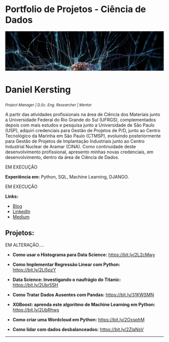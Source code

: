 # Portfolio de Projetos - Ciência de Dados

<p align="center">
  <img src="um-close-up_editado.jpg">
</p>


# Daniel Kersting
<sub>*Project Manager | D.Sc. Eng. Researcher | Mentor* </sub>


A partir das atividades profissionais na área de Ciência dos Materiais junto a Universidade Federal do Rio Grande do Sul (UFRGS), complementados depois com mais estudos e pesquisa junto a Universidade de São Paulo (USP), adquiri credenciais para Gestão de Projetos de P/D, junto ao Centro Tecnológico da Marinha em São Paulo (CTMSP), evoluindo posteriormente para Gestão de Projetos de Implantação Industriais junto ao Centro Industrial Nuclear de Aramar (CINA). Como continuidade deste desenvolvimento profissional, apresento minhas novas credenciais, em desenvolvimento, dentro da área de Ciência de Dados.

EM EXECUÇÃO

**Experiência em:** Python, SQL, Machine Learning, DJANGO.

EM EXECUÇÃO

**Links:**
* [Blog](https://danielkersting-datascience.blogspot.com/)
* [LinkedIn](https://www.linkedin.com/in/daniel-kersting-b0895516/)
* [Medium](https://www.medium.com)


## Projetos:

EM ALTERAÇÃO....

* **Como usar o Histograma para Data Science:** https://bit.ly/2L2cMwy


* **Como Implementar Regressão Linear com Python:** https://bit.ly/2Li5pzY
* **Data Science: Investigando o naufrágio do Titanic:** https://bit.ly/2Ubr5SH
* **Como Tratar Dados Ausentes com Pandas:** https://bit.ly/31KWSMN
* **XGBoost: aprenda este algoritmo de Machine Learning em Python:** https://bit.ly/2UbRhws
* **Como criar uma Wordcloud em Python:** https://bit.ly/2OxsphM
* **Como lidar com dados desbalanceados:** https://bit.ly/2ZlaNsV

---
